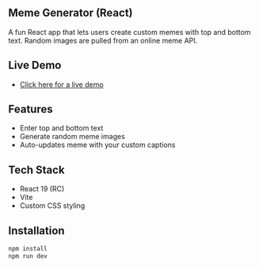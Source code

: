 ## Meme Generator (React)

A fun React app that lets users create custom memes with top and bottom text. Random images are pulled from an online meme API.

## Live Demo
- [Click here for a live demo](https://aquamarine-mochi-dcbd3f.netlify.app/)

## Features
- Enter top and bottom text
- Generate random meme images
- Auto-updates meme with your custom captions


## Tech Stack
- React 19 (RC)
- Vite
- Custom CSS styling

## Installation

```bash
npm install
npm run dev
```
